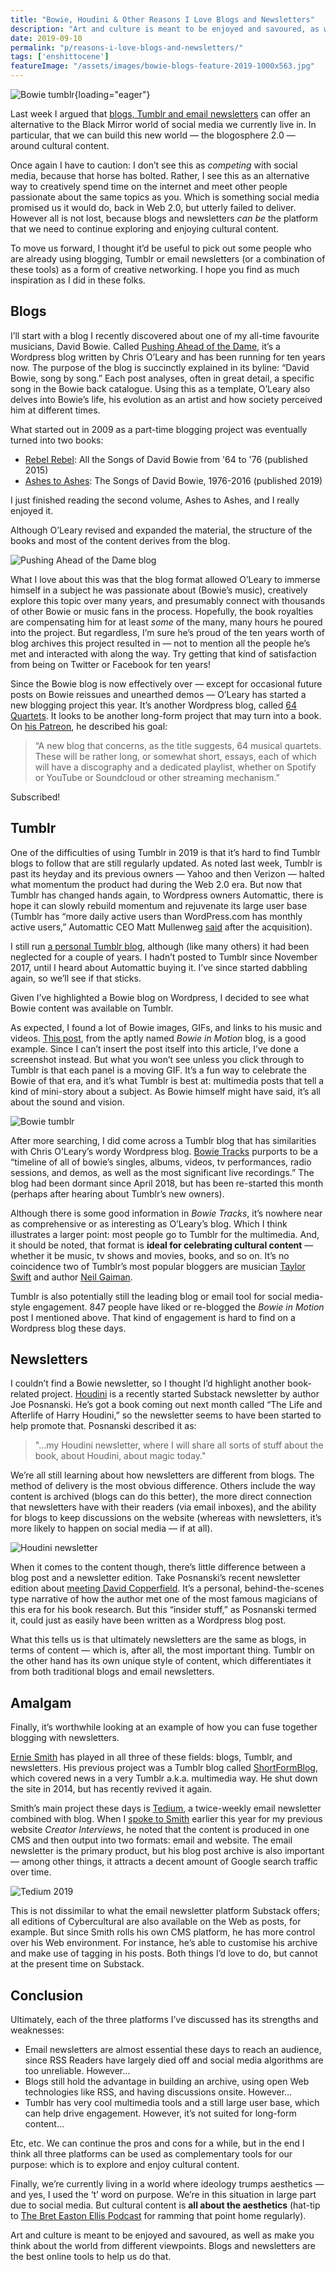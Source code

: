 ```yaml
---
title: "Bowie, Houdini & Other Reasons I Love Blogs and Newsletters"
description: "Art and culture is meant to be enjoyed and savoured, as well as make you think about the world from different viewpoints. Blogs and newsletters are the best online tools to help us do that."
date: 2019-09-10
permalink: "p/reasons-i-love-blogs-and-newsletters/"
tags: ['enshittocene']
featureImage: "/assets/images/bowie-blogs-feature-2019-1000x563.jpg"
---
```


![Bowie tumblr](/assets/images/bowie-blogs-feature-2019.jpg){loading="eager"}

Last week I argued that [blogs, Tumblr and email newsletters](/p/blogs-newsletters-and-tumblr-fight-back) can offer an alternative to the Black Mirror world of social media we currently live in. In particular, that we can build this new world — the blogosphere 2.0 — around cultural content. 

Once again I have to caution: I don’t see this as _competing_ with social media, because that horse has bolted. Rather, I see this as an alternative way to creatively spend time on the internet and meet other people passionate about the same topics as you. Which is something social media promised us it would do, back in Web 2.0, but utterly failed to deliver. However all is not lost, because blogs and newsletters _can be_ the platform that we need to continue exploring and enjoying cultural content. 

To move us forward, I thought it’d be useful to pick out some people who are already using blogging, Tumblr or email newsletters (or a combination of these tools) as a form of creative networking. I hope you find as much inspiration as I did in these folks.

Blogs
-----

I’ll start with a blog I recently discovered about one of my all-time favourite musicians, David Bowie. Called [Pushing Ahead of the Dame](https://bowiesongs.wordpress.com/), it’s a Wordpress blog written by Chris O’Leary and has been running for ten years now. The purpose of the blog is succinctly explained in its byline: “David Bowie, song by song.” Each post analyses, often in great detail, a specific song in the Bowie back catalogue. Using this as a template, O’Leary also delves into Bowie’s life, his evolution as an artist and how society perceived him at different times. 

What started out in 2009 as a part-time blogging project was eventually turned into two books:

* [Rebel Rebel](https://www.johnhuntpublishing.com/zer0-books/our-books/rebel-rebel): All the Songs of David Bowie from '64 to '76 (published 2015)
* [Ashes to Ashes](https://repeaterbooks.com/product/ashes-to-ashes-the-songs-of-david-bowie-1976-2016/): The Songs of David Bowie, 1976-2016 (published 2019)

I just finished reading the second volume, Ashes to Ashes, and I really enjoyed it. 

Although O’Leary revised and expanded the material, the structure of the books and most of the content derives from the blog.

![Pushing Ahead of the Dame blog](/assets/images/pushing-ahead-of-the-dame.jpg)

What I love about this was that the blog format allowed O’Leary to immerse himself in a subject he was passionate about (Bowie’s music), creatively explore this topic over many years, and presumably connect with thousands of other Bowie or music fans in the process. Hopefully, the book royalties are compensating him for at least _some_ of the many, many hours he poured into the project. But regardless, I’m sure he’s proud of the ten years worth of blog archives this project resulted in — not to mention all the people he’s met and interacted with along the way. Try getting that kind of satisfaction from being on Twitter or Facebook for ten years! 

Since the Bowie blog is now effectively over — except for occasional future posts on Bowie reissues and unearthed demos — O’Leary has started a new blogging project this year. It’s another Wordpress blog, called [64 Quartets](https://64quartets.wordpress.com/). It looks to be another long-form project that may turn into a book. On [his Patreon](https://www.patreon.com/chrisoleary), he described his goal:

> “A new blog that concerns, as the title suggests, 64 musical quartets. These will be rather long, or somewhat short, essays, each of which will have a discography and a dedicated playlist, whether on Spotify or YouTube or Soundcloud or other streaming mechanism.”

Subscribed!

Tumblr
------

One of the difficulties of using Tumblr in 2019 is that it’s hard to find Tumblr blogs to follow that are still regularly updated. As noted last week, Tumblr is past its heyday and its previous owners — Yahoo and then Verizon — halted what momentum the product had during the Web 2.0 era. But now that Tumblr has changed hands again, to Wordpress owners Automattic, there is hope it can slowly rebuild momentum and rejuvenate its large user base (Tumblr has “more daily active users than WordPress.com has monthly active users,” Automattic CEO Matt Mullenweg [said](https://www.theverge.com/2019/8/14/20804894/tumblr-acquisition-matt-mullenweg-ceo-automattic-wordpress-verizon-changes-vergecast) after the acquisition). 

I still run [a personal Tumblr blog](https://ricmac.tumblr.com), although (like many others) it had been neglected for a couple of years. I hadn’t posted to Tumblr since November 2017, until I heard about Automattic buying it. I’ve since started dabbling again, so we’ll see if that sticks. 

Given I’ve highlighted a Bowie blog on Wordpress, I decided to see what Bowie content was available on Tumblr. 

As expected, I found a lot of Bowie images, GIFs, and links to his music and videos. [This post](https://bowieinmotion.tumblr.com/post/185321136454/fame-on-the-cher-show-1975), from the aptly named _Bowie in Motion_ blog, is a good example. Since I can’t insert the post itself into this article, I’ve done a screenshot instead. But what you won’t see unless you click through to Tumblr is that each panel is a moving GIF. It’s a fun way to celebrate the Bowie of that era, and it’s what Tumblr is best at: multimedia posts that tell a kind of mini-story about a subject. As Bowie himself might have said, it’s all about the sound and vision.

![Bowie tumblr](/assets/images/bowie-tumblr-example-2019.jpg)

After more searching, I did come across a Tumblr blog that has similarities with Chris O’Leary’s wordy Wordpress blog. [Bowie Tracks](https://bowietracks.tumblr.com/) purports to be a “timeline of all of bowie’s singles, albums, videos, tv performances, radio sessions, and demos, as well as the most significant live recordings.” The blog had been dormant since April 2018, but has been re-started this month (perhaps after hearing about Tumblr’s new owners). 

Although there is some good information in _Bowie Tracks_, it’s nowhere near as comprehensive or as interesting as O’Leary’s blog. Which I think illustrates a larger point: most people go to Tumblr for the multimedia. And, it should be noted, that format is **ideal for celebrating cultural content** — whether it be music, tv shows and movies, books, and so on. It’s no coincidence two of Tumblr’s most popular bloggers are musician [Taylor Swift](https://taylorswift.tumblr.com/) and author [Neil Gaiman](https://neil-gaiman.tumblr.com/). 

Tumblr is also potentially still the leading blog or email tool for social media-style engagement. 847 people have liked or re-blogged the _Bowie in Motion_ post I mentioned above. That kind of engagement is hard to find on a Wordpress blog these days.

Newsletters
-----------

I couldn’t find a Bowie newsletter, so I thought I’d highlight another book-related project. [Houdini](https://houdini.substack.com) is a recently started Substack newsletter by author Joe Posnanski. He’s got a book coming out next month called “The Life and Afterlife of Harry Houdini,” so the newsletter seems to have been started to help promote that. Posnanski described it as:

> "…my Houdini newsletter, where I will share all sorts of stuff about the book, about Houdini, about magic today."

We’re all still learning about how newsletters are different from blogs. The method of delivery is the most obvious difference. Others include the way content is archived (blogs can do this better), the more direct connection that newsletters have with their readers (via email inboxes), and the ability for blogs to keep discussions on the website (whereas with newsletters, it’s more likely to happen on social media — if at all).

![Houdini newsletter](/assets/images/houdini-newsletter-2019.jpg)

When it comes to the content though, there’s little difference between a blog post and a newsletter edition. Take Posnanski’s recent newsletter edition about [meeting David Copperfield](https://houdini.substack.com/p/copperfield). It’s a personal, behind-the-scenes type narrative of how the author met one of the most famous magicians of this era for his book research. But this “insider stuff,” as Posnanski termed it, could just as easily have been written as a Wordpress blog post. 

What this tells us is that ultimately newsletters are the same as blogs, in terms of content — which is, after all, the most important thing. Tumblr on the other hand has its own unique style of content, which differentiates it from both traditional blogs and email newsletters.

Amalgam
-------

Finally, it’s worthwhile looking at an example of how you can fuse together blogging with newsletters. 

[Ernie Smith](https://twitter.com/ShortFormErnie) has played in all three of these fields: blogs, Tumblr, and newsletters. His previous project was a Tumblr blog called [ShortFormBlog](https://shortformblog.com/), which covered news in a very Tumblr a.k.a. multimedia way. He shut down the site in 2014, but has recently revived it again. 

Smith’s main project these days is [Tedium](https://tedium.co/), a twice-weekly email newsletter combined with blog. When I [spoke to Smith](https://creatorinterviews.ricmac.org/2019/01/01/dont-rely-on-platforms/) earlier this year for my previous website _Creator Interviews_, he noted that the content is produced in one CMS and then output into two formats: email and website. The email newsletter is the primary product, but his blog post archive is also important — among other things, it attracts a decent amount of Google search traffic over time.

![Tedium 2019](/assets/images/tedium-2019.jpg)

This is not dissimilar to what the email newsletter platform Substack offers; all editions of Cybercultural are also available on the Web as posts, for example. But since Smith rolls his own CMS platform, he has more control over his Web environment. For instance, he’s able to customise his archive and make use of tagging in his posts. Both things I’d love to do, but cannot at the present time on Substack.

Conclusion
----------

Ultimately, each of the three platforms I’ve discussed has its strengths and weaknesses:

*   Email newsletters are almost essential these days to reach an audience, since RSS Readers have largely died off and social media algorithms are too unreliable. However…
*   Blogs still hold the advantage in building an archive, using open Web technologies like RSS, and having discussions onsite. However…
*   Tumblr has very cool multimedia tools and a still large user base, which can help drive engagement. However, it’s not suited for long-form content…

Etc, etc. We can continue the pros and cons for a while, but in the end I think all three platforms can be used as complementary tools for our purpose: which is to explore and enjoy cultural content. 

Finally, we’re currently living in a world where ideology trumps aesthetics — and yes, I used the ‘t’ word on purpose. We’re in this situation in large part due to social media. But cultural content is **all about the aesthetics** (hat-tip to [The Bret Easton Ellis Podcast](https://www.patreon.com/breteastonellispodcast) for ramming that point home regularly). 

Art and culture is meant to be enjoyed and savoured, as well as make you think about the world from different viewpoints. Blogs and newsletters are the best online tools to help us do that.